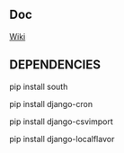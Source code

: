 Doc
----------------
[Wiki](https://wiki.enredaos.net/index.php?title=GESTIO-DEV)

DEPENDENCIES
------------------
pip install south

pip install django-cron

pip install django-csvimport

pip install django-localflavor


  
